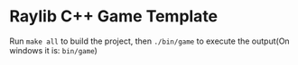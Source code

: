 # Raylib C++ Game Template
Run `make all` to build the project, then `./bin/game` to execute the output(On windows it is: `bin/game`)